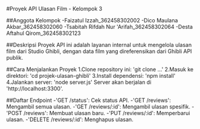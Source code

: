 #Proyek API Ulasan Film - Kelompok 3

##Anggota Kelompok
-Faizatul Izzah_362458302002
-Dico Maulana Akbar_362458302060
-Tsabitah Rifdah Nur 'Arifah_362458302064
-Desta Aftahul Qirom_362458302123

##Deskripsi Proyek
API ini adalah layanan internal untuk mengelola ulasan film dari Studio Ghibli, dengan data film yang direferensikan dari Ghibli API publik.

##Cara Menjalankan Proyek
1.Clone repository ini: 'git clone ...'
2.Masuk ke direktori: 'cd projek-ulasan-ghibli'
3.Install dependensi: 'npm install'
4.Jalankan server: 'node server.js'
Server akan berjalan di 'http://localhost:3300'.

##Daftar Endpoint
-'GET /status': Cek status API.
-'GET /reviews': Mengambil semua ulasan.
-'GET /reviews/:id': Mengambil ulasan spesifik.
-'POST /reviews': Membuat ulasan baru.
-'PUT /reviews/:id': Memperbarui ulasan.
-'DELETE /reviews/:id': Menghapus ulasan.